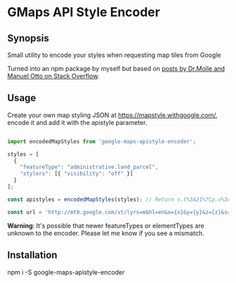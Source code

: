 GMaps API Style Encoder
=========

## Synopsis

Small utility to encode your styles when requesting map tiles from Google

Turned into an npm package by myself but based on [posts by Dr.Molle and Manuel Otto on Stack Overflow](http://stackoverflow.com/questions/29692737/customizing-google-map-tile-server-url).

## Usage

Create your own map styling JSON at https://mapstyle.withgoogle.com/, encode it and add it with the apistyle parameter.

```js

import encodedMapStyles from 'google-maps-apistyle-encoder';

styles = [
  {
    "featureType": "administrative.land_parcel",
    "stylers": [{ "visibility": "off" }]
  }
];

const apistyles = encodedMapStyles(styles); // Return s.t%3A21%7Cp.v%3Aoff

const url = 'http://mt0.google.com/vt/lyrs=m&hl=en&x={x}&y={y}&z={z}&s=Ga&apistyle=' + apistyles
```

**Warning**: It's possible that newer featureTypes or elementTypes are unknown to the encoder. Please let me know if you see a mismatch.

## Installation

npm i -S google-maps-apistyle-encoder
